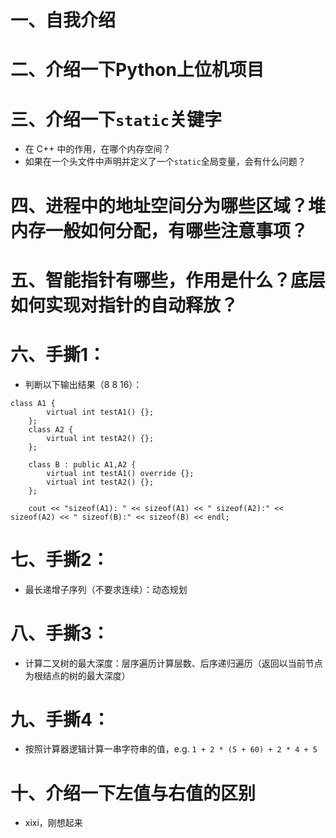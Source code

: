 # 一、自我介绍
# 二、介绍一下Python上位机项目
# 三、介绍一下`static`关键字
- 在 C++ 中的作用，在哪个内存空间？
- 如果在一个头文件中声明并定义了一个`static`全局变量，会有什么问题？
# 四、进程中的地址空间分为哪些区域？堆内存一般如何分配，有哪些注意事项？
# 五、智能指针有哪些，作用是什么？底层如何实现对指针的自动释放？
# 六、手撕1：
- 判断以下输出结果（8 8 16）：
```CXX
class A1 {
		virtual int testA1() {};
	};
	class A2 {
		virtual int testA2() {};
	};

	class B : public A1,A2 {
		virtual int testA1() override {};
		virtual int testA2() {};
	};

	cout << "sizeof(A1): " << sizeof(A1) << " sizeof(A2):" << sizeof(A2) << " sizeof(B):" << sizeof(B) << endl;
```
# 七、手撕2：
- 最长递增子序列（不要求连续）：动态规划
# 八、手撕3：
- 计算二叉树的最大深度：层序遍历计算层数、后序递归遍历（返回以当前节点为根结点的树的最大深度）
# 九、手撕4：
- 按照计算器逻辑计算一串字符串的值，e.g. `1 + 2 * (5 + 60) + 2 * 4 + 5`
# 十、介绍一下左值与右值的区别
- xixi，刚想起来
